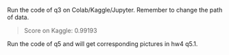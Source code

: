 Run the code of q3 on Colab/Kaggle/Jupyter. Remember to change the path of data.

> Score on Kaggle: 0.99193

Run the code of q5 and will get corresponding pictures in hw4 q5.1.

